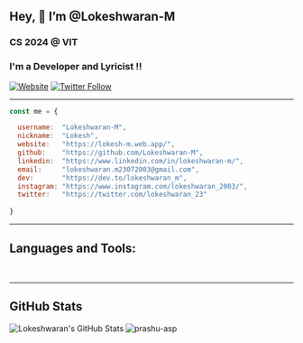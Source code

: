 

## Hey, 👋  I’m @Lokeshwaran-M

### CS 2024 @ VIT
### I'm a Developer and Lyricist !!



[![Website](https://img.shields.io/website?label=lokeshwaran&style=for-the-badge&url=https://lokesh-m.web.app/)](https://lokesh-m.web.app/)
[![Twitter Follow](https://img.shields.io/twitter/follow/lokeshwaran?color=1DA1F2&logo=twitter&style=for-the-badge)](https://twitter.com/intent/follow?original_referer=https://twitter.com/lokeshwaran_23)

---
```javascript
const me = {

  username:  "Lokeshwaran-M",
  nickname:  "Lokesh",
  website:   "https://lokesh-m.web.app/",
  github:    "https://github.com/Lokeshwaran-M",
  linkedin:  "https://www.linkedin.com/in/lokeshwaran-m/",
  email:     "lokeshwaran.m23072003@gmail.com",
  dev:       "https://dev.to/lokeshwaran_m",
  instagram: "https://www.instagram.com/lokeshwaran_2003/",
  twitter:   "https://twitter.com/lokeshwaran_23"
  
}
```

---

## Languages and Tools:

<br />



---
## GitHub Stats

 <img align="left" alt="Lokeshwaran's GitHub Stats" src="https://github-readme-stats.vercel.app/api?username=Lokeshwaran-M&show_icons=true&hide_border=true" />
 
 
 <p><img align="center" src="https://github-readme-stats.vercel.app/api/top-langs?username=Lokeshwaran-M&show_icons=true&locale=en&layout=compact" alt="prashu-asp" /></p>
 

<!-- ![Visitors](https://visitor-badge.laobi.icu/badge?page_id=Lokeshwaran-M) -->

[website]: https://lokesh-m.web.app/
[twitter]: https://twitter.com/lokeshwaran_23
[linkedin]: https://www.linkedin.com/in/lokeshwaran-m/

